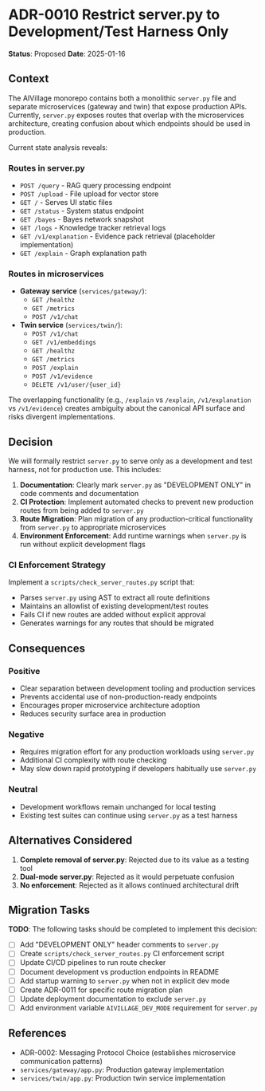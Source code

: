 # ADR-0010 Restrict server.py to Development/Test Harness Only

**Status**: Proposed
**Date**: 2025-01-16

## Context

The AIVillage monorepo contains both a monolithic `server.py` file and separate microservices (gateway and twin) that expose production APIs. Currently, `server.py` exposes routes that overlap with the microservices architecture, creating confusion about which endpoints should be used in production.

Current state analysis reveals:

### Routes in server.py
- `POST /query` - RAG query processing endpoint
- `POST /upload` - File upload for vector store
- `GET /` - Serves UI static files
- `GET /status` - System status endpoint
- `GET /bayes` - Bayes network snapshot
- `GET /logs` - Knowledge tracker retrieval logs
- `GET /v1/explanation` - Evidence pack retrieval (placeholder implementation)
- `GET /explain` - Graph explanation path

### Routes in microservices
- **Gateway service** (`services/gateway/`):
  - `GET /healthz`
  - `GET /metrics`
  - `POST /v1/chat`
- **Twin service** (`services/twin/`):
  - `POST /v1/chat`
  - `GET /v1/embeddings`
  - `GET /healthz`
  - `GET /metrics`
  - `POST /explain`
  - `POST /v1/evidence`
  - `DELETE /v1/user/{user_id}`

The overlapping functionality (e.g., `/explain` vs `/explain`, `/v1/explanation` vs `/v1/evidence`) creates ambiguity about the canonical API surface and risks divergent implementations.

## Decision

We will formally restrict `server.py` to serve only as a development and test harness, not for production use. This includes:

1. **Documentation**: Clearly mark `server.py` as "DEVELOPMENT ONLY" in code comments and documentation
2. **CI Protection**: Implement automated checks to prevent new production routes from being added to `server.py`
3. **Route Migration**: Plan migration of any production-critical functionality from `server.py` to appropriate microservices
4. **Environment Enforcement**: Add runtime warnings when `server.py` is run without explicit development flags

### CI Enforcement Strategy

Implement a `scripts/check_server_routes.py` script that:
- Parses `server.py` using AST to extract all route definitions
- Maintains an allowlist of existing development/test routes
- Fails CI if new routes are added without explicit approval
- Generates warnings for any routes that should be migrated

## Consequences

### Positive
- Clear separation between development tooling and production services
- Prevents accidental use of non-production-ready endpoints
- Encourages proper microservice architecture adoption
- Reduces security surface area in production

### Negative
- Requires migration effort for any production workloads using `server.py`
- Additional CI complexity with route checking
- May slow down rapid prototyping if developers habitually use `server.py`

### Neutral
- Development workflows remain unchanged for local testing
- Existing test suites can continue using `server.py` as a test harness

## Alternatives Considered

1. **Complete removal of server.py**: Rejected due to its value as a testing tool
2. **Dual-mode server.py**: Rejected as it would perpetuate confusion
3. **No enforcement**: Rejected as it allows continued architectural drift

## Migration Tasks

**TODO**: The following tasks should be completed to implement this decision:

- [ ] Add "DEVELOPMENT ONLY" header comments to `server.py`
- [ ] Create `scripts/check_server_routes.py` CI enforcement script
- [ ] Update CI/CD pipelines to run route checker
- [ ] Document development vs production endpoints in README
- [ ] Add startup warning to `server.py` when not in explicit dev mode
- [ ] Create ADR-0011 for specific route migration plan
- [ ] Update deployment documentation to exclude `server.py`
- [ ] Add environment variable `AIVILLAGE_DEV_MODE` requirement for `server.py`

## References

- ADR-0002: Messaging Protocol Choice (establishes microservice communication patterns)
- `services/gateway/app.py`: Production gateway implementation
- `services/twin/app.py`: Production twin service implementation

